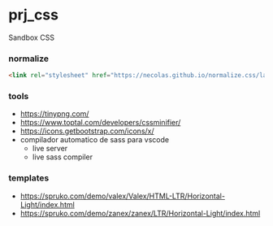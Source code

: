 # prj_css
Sandbox CSS

### normalize
```html
<link rel="stylesheet" href="https://necolas.github.io/normalize.css/latest/normalize.css">
```

### tools
- https://tinypng.com/
- https://www.toptal.com/developers/cssminifier/
- https://icons.getbootstrap.com/icons/x/
- compilador automatico de sass para vscode
  - live server
  - live sass compiler

### templates
- https://spruko.com/demo/valex/Valex/HTML-LTR/Horizontal-Light/index.html
- https://spruko.com/demo/zanex/zanex/LTR/Horizontal-Light/index.html
